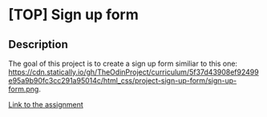 # [TOP] Sign up form

## Description 
  
The goal of this project is to create a sign up form similiar to this one:
https://cdn.statically.io/gh/TheOdinProject/curriculum/5f37d43908ef92499e95a9b90fc3cc291a95014c/html_css/project-sign-up-form/sign-up-form.png.

[Link to the assignment](https://www.theodinproject.com/paths/full-stack-javascript/courses/intermediate-html-and-css)
